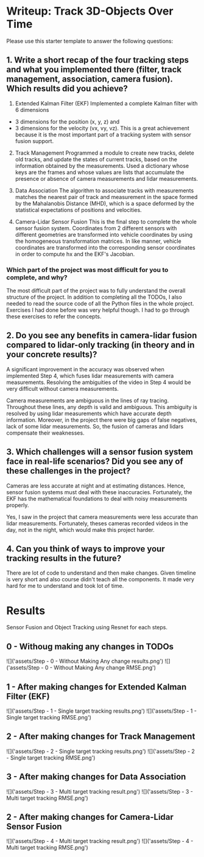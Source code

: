 # Writeup: Track 3D-Objects Over Time

Please use this starter template to answer the following questions:

## 1. Write a short recap of the four tracking steps and what you implemented there (filter, track management, association, camera fusion). Which results did you achieve? 
1. Extended Kalman Filter (EKF)
Implemented a complete Kalman filter with 6 dimensions
- 3 dimensions for the position (x, y, z) and 
- 3 dimensions for the velocity (vx, vy, vz). 
This is a great achievement because it is the most important part of a tracking system with sensor fusion support.

2. Track Management
Programmed a module to create new tracks, delete old tracks, and update the states of current tracks, based on the information obtained by the measurements. Used a dictionary whose keys are the frames and whose values are lists that accumulate the presence or absence of camera measurements and lidar measurements.

3. Data Association
The algorithm to associate tracks with measurements matches the nearest pair of track and measurement in the space formed by the Mahalanobis Distance (MHD), which is a space deformed by the statistical expectations of positions and velocities.

4. Camera-Lidar Sensor Fusion
This is the final step to complete the whole sensor fusion system. Coordinates from 2 different sensors with different geometries are transformed into vehicle coordinates by using the homogeneous transformation matrices. In like manner, vehicle coordinates are transformed into the corresponding sensor coordinates in order to compute hx and the EKF's Jacobian.
### Which part of the project was most difficult for you to complete, and why?
The most difficult part of the project was to fully understand the overall structure of the project. In addition to completing all the TODOs, I also needed to read the source code of all the Python files in the whole project. Exercises I had done before was very helpful though. I had to go through these exercises to refer the concepts. 

## 2. Do you see any benefits in camera-lidar fusion compared to lidar-only tracking (in theory and in your concrete results)? 
A significant improvement in the accuracy was observed when implemented Step 4, which fuses lidar measurements with camera measurements. Resolving the ambiguities of the video in Step 4 would be very difficult without camera measurements.

Camera measurements are ambiguous in the lines of ray tracing. Throughout these lines, any depth is valid and ambiguous. This ambiguity is resolved by using lidar measurements which have accurate depth information. Moreover, in the project there were big gaps of false negatives, lack of some lidar measurements. So, the fusion of cameras and lidars compensate their weaknesses.

## 3. Which challenges will a sensor fusion system face in real-life scenarios? Did you see any of these challenges in the project?
Cameras are less accurate at night and at estimating distances. Hence, sensor fusion systems must deal with these inaccuracies. Fortunately, the EKF has the mathematical foundations to deal with noisy measurements properly.

Yes, I saw in the project that camera measurements were less accurate than lidar measurements. Fortunately, theses cameras recorded videos in the day, not in the night, which would make this project harder.

## 4. Can you think of ways to improve your tracking results in the future?
There are lot of code to understand and then make changes. Given timeline is very short and also course didn't teach all the components. It made very hard for me to understand and took lot of time. 

# Results
Sensor Fusion and Object Tracking using Resnet for each steps.
## 0 - Withoug making any changes in TODOs
![]('assets/Step - 0 - Without Making Any change results.png')
![]('assets/Step - 0 - Without Making Any change RMSE.png')
## 1 - After making changes for Extended Kalman Filter (EKF)
![]('assets/Step - 1 - Single target tracking results.png')
![]('assets/Step - 1 - Single target tracking RMSE.png')
## 2 - After making changes for Track Management
![]('assets/Step - 2 - Single target tracking results.png')
![]('assets/Step - 2 - Single target tracking RMSE.png')
## 3 - After making changes for Data Association
![]('assets/Step - 3 - Multi target tracking result.png')
![]('assets/Step - 3 - Multi target tracking RMSE.png')
## 2 - After making changes for Camera-Lidar Sensor Fusion
![]('assets/Step - 4 - Multi target tracking result.png')
![]('assets/Step - 4 - Multi target tracking RMSE.png')
